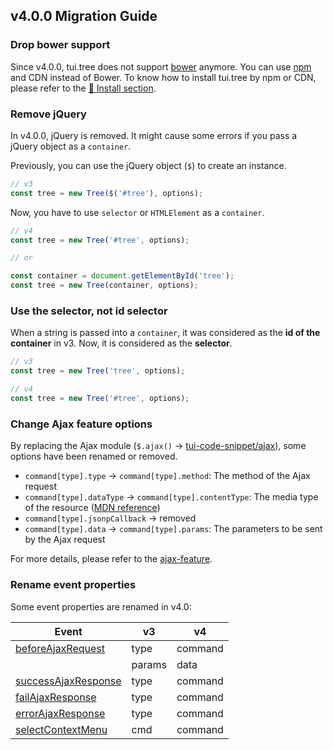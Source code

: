 ## v4.0.0 Migration Guide

### Drop bower support

Since v4.0.0, tui.tree does not support [bower](https://bower.io/) anymore. You can use [npm](https://www.npmjs.com/) and CDN instead of Bower. To know how to install tui.tree by npm or CDN, please refer to the [💾 Install section](https://github.com/nhn/tui.tree#-install).

### Remove jQuery

In v4.0.0, jQuery is removed. It might cause some errors if you pass a jQuery object as a `container`.

Previously, you can use the jQuery object (`$`) to create an instance.

```javascript
// v3
const tree = new Tree($('#tree'), options);
```

Now, you have to use `selector` or `HTMLElement` as a `container`.

```javascript
// v4
const tree = new Tree('#tree', options);

// or

const container = document.getElementById('tree');
const tree = new Tree(container, options);
```

### Use the selector, not id selector

When a string is passed into a `container`, it was considered as the **id of the container** in v3. Now, it is considered as the **selector**.

```javascript
// v3
const tree = new Tree('tree', options);

// v4
const tree = new Tree('#tree', options);
```

### Change Ajax feature options

By replacing the Ajax module (`$.ajax()` -> [tui-code-snippet/ajax](https://nhn.github.io/tui.code-snippet/2.3.0/ajax)), some options have been renamed or removed.

* `command[type].type` -> `command[type].method`: The method of the Ajax request
* `command[type].dataType` -> `command[type].contentType`: The media type of the resource ([MDN reference](https://developer.mozilla.org/en-US/docs/Web/HTTP/Headers/Content-Type))
* `command[type].jsonpCallback` -> removed
* `command[type].data` -> `command[type].params`: The parameters to be sent by the Ajax request

For more details, please refer to the [ajax-feature](./ajax-feature.md).

### Rename event properties

Some event properties are renamed in v4.0:

| Event | v3 | v4 |
| --- | --- | --- |
| [beforeAjaxRequest](https://nhn.github.io/tui.tree/4.0.0/Tree#event-beforeAjaxRequest) | type | command |
| | params | data |
| [successAjaxResponse](https://nhn.github.io/tui.tree/4.0.0/Tree#event-successAjaxResponse) | type | command |
| [failAjaxResponse](https://nhn.github.io/tui.tree/4.0.0/Tree#event-failAjaxResponse) | type | command |
| [errorAjaxResponse](https://nhn.github.io/tui.tree/4.0.0/Tree#event-errorAjaxResponse) | type | command |
| [selectContextMenu](https://nhn.github.io/tui.tree/4.0.0/Tree#event-selectContextMenu) | cmd | command |

